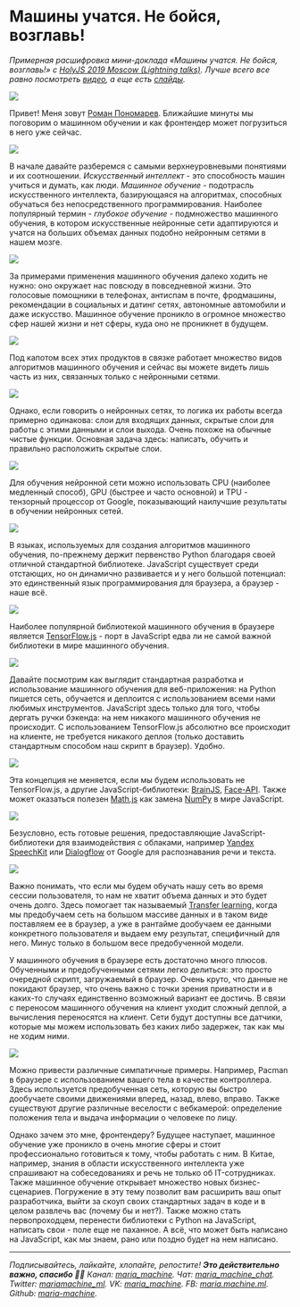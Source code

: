 # Машины учатся. Не бойся, возглавь!

*Примерная расшифровка мини-доклада «Машины учатся. Не бойся, возглавь!» с [HolyJS 2019 Moscow (Lightning talks)](https://holyjs-moscow.ru). Лучше всего все равно посмотреть [видео](https://youtu.be/8OkhauJfTRI), а еще есть [слайды](https://www.icloud.com/keynote/0p5KDGimWhZJBd1bf63HS4Uew#machines-learning%2C_react).*

![](./cover.jpg)

Привет! Меня зовут [Роман Пономарев](https://twitter.com/maksUgr). Ближайшие минуты мы поговорим о машинном обучении и как фронтендер может погрузиться в него уже сейчас.

![](./assets/terms.png)

В начале давайте разберемся с самыми верхнеуровневыми понятиями и их соотношении. *Искусственный интеллект* - это способность машин учиться и думать, как люди. *Машинное обучение* - подотрасль искусственного интеллекта, базирующаяся на алгоритмах, способных обучаться без непосредственного программирования. Наиболее популярный термин - *глубокое обучение* - подмножество машинного обучения, в котором искусственные нейронные сети адаптируются и учатся на больших объемах данных подобно нейронным сетями в нашем мозге.

![](./assets/iphone.png)

За примерами применения машинного обучения далеко ходить не нужно: оно окружает нас повсюду в повседневной жизни. Это голосовые помощники в телефонах, антиспам в почте, фродмашины, рекомендации в социальных и датинг сетях, автономные автомобили и даже искусство. Машинное обучение проникло в огромное множество сфер нашей жизни и нет сферы, куда оно не проникнет в будущем.

![](./assets/types.png)

Под капотом всех этих продуктов в связке работает множество видов алгоритмов машинного обучения и сейчас вы можете видеть лишь часть из них, связанных только с нейронными сетями.

![](./assets/neurons.png)

Однако, если говорить о нейронных сетях, то логика их работы всегда примерно одинакова: слои для входящих данных, скрытые слои для работы с этими данными и слои выхода. Очень похоже на обычные чистые функции. Основная задача здесь: написать, обучить и правильно расположить скрытые слои.

![](./assets/arch.png)

Для обучения нейронной сети можно использовать CPU (наиболее медленный способ), GPU (быстрее и часто основной) и TPU - тензорный процессор от Google, показывающий наилучшие результаты в обучении нейронных сетей.

![](./assets/lang.png)

В языках, используемых для создания алгоритмов машинного обучения, по-прежнему держит первенство Python благодаря своей отличной стандартной библиотеке. JavaScript существует среди отстающих, но он динамично развивается и у него большой потенциал: это единственный язык программирования для браузера, а браузер - наше всё.

![](./assets/tensor.png)

Наиболее популярной библиотекой машинного обучения в браузере является [TensorFlow.js](https://www.tensorflow.org/js) - порт в JavaScript едва ли не самой важной библиотеки в мире машинного обучения.

![](./assets/flow.png)

Давайте посмотрим как выглядит стандартная разработка и использование машинного обучения для веб-приложения: на Python пишется сеть, обучается и деплоится с использованием всеми нами любимых инструментов. JavaScript здесь только для того, чтобы дергать ручки бэкенда: на нем никакого машинного обучения не происходит. C использованием TensorFlow.js абсолютно все происходит на клиенте, не требуется никакого деплоя (только доставить стандартным способом наш скрипт в браузер). Удобно.

![](./assets/machinelearnjs.png)

Эта концепция не меняется, если мы будем использовать не TensorFlow.js, а другие JavaScript-библиотеки: [BrainJS](https://github.com/BrainJS), [Face-API](https://github.com/justadudewhohacks/face-api.js/). Также может оказаться полезен [Math.js](https://mathjs.org/) как замена [NumPy](https://numpy.org/) в мире JavaScript.

![](./assets/clouds.png)

Безусловно, есть готовые решения, предоставляющие JavaScript-библиотеки для взаимодействия с облаками, например [Yandex SpeechKit](https://cloud.yandex.ru/services/speechkit) или [Dialogflow](https://dialogflow.com/) от Google для распознавания речи и текста.

![](./assets/transfer.png)

Важно понимать, что если мы будем обучать нашу сеть во время сессии пользователя, то нам не хватит объема данных и это будет очень долго. Здесь помогает так называемый [Transfer learning](https://en.wikipedia.org/wiki/Transfer_learning), когда мы предобучаем сеть на большом массиве данных и в таком виде поставляем ее в браузер, а уже в рантайме дообучаем ее данными конкретного пользователя и выдаем ему результат, специфичный для него. Минус только в большом весе предобученной модели.

У машинного обучения в браузере есть достаточно много плюсов. Обученными и предобученными сетями легко делиться: это просто очередной скрипт, загружаемый в браузер. Очень круто, что данные не покидают браузер, что очень важно с точки зрения приватности и в каких-то случаях единственно возможный вариант ее достичь. В связи с переносом машинного обучения на клиент уходит сложный деплой, а вычисления переносятся на клиент. Сети будут доступны все датчики, которые мы можем использовать без каких либо задержек, так как мы не ходим ними.

![](./assets/pacman.png)

Можно привести различные симпатичные примеры. Например, Pacman в браузере с использованием вашего тела в качестве контроллера. Здесь используется предобученная сеть, которую вы быстро дообучаете своими движениями вперед, назад, влево, вправо. Также существуют другие различные веселости с вебкамерой: определение положения тела и выдача информации о человеке по лицу.

Однако зачем это мне, фронтендеру? Будущее наступает, машинное обучение уже проникло в очень многие сферы и стоит профессионально готовиться к тому, чтобы работать с ним. В Китае, например, знания в области искусственного интеллекта уже спрашивают на собеседованиях и речь не только об IT-сотрудниках. Также машинное обучение открывает множество новых бизнес-сценариев. Погружение в эту тему позволит вам расширить ваш опыт разработчика, выйти за скоуп своих стандартных задач в коде и в целом развлечь вас (почему бы и нет?). Также можно стать первопроходцем, перенести библиотеки с Python на JavaScript, написать свои - поле еще не паханное. А всё, что может быть написано на JavaScript, как мы знаем, рано или поздно будет на нем написано.

---

*Подписывайтесь, лайкайте, хлопайте, репостите! **Это действительно важно, спасибо 🙌🏻** Канал: [maria_machine](https://t.me/maria_machine). Чат: [maria_machine_chat](https://t.me/maria_machine_chat). Twitter: [mariamachine_ml](https://twitter.com/mariamachine_ml). VK: [maria_machine](https://vk.com/maria_machine). FB: [maria.machine.ml](https://www.facebook.com/maria.machine.ml). Github: [maria-machine](https://github.com/maria-machine).*